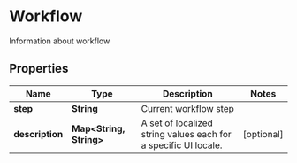 

# Workflow

Information about workflow
## Properties

Name | Type | Description | Notes
------------ | ------------- | ------------- | -------------
**step** | **String** | Current workflow step | 
**description** | **Map&lt;String, String&gt;** | A set of localized string values each for a specific UI locale. |  [optional]



